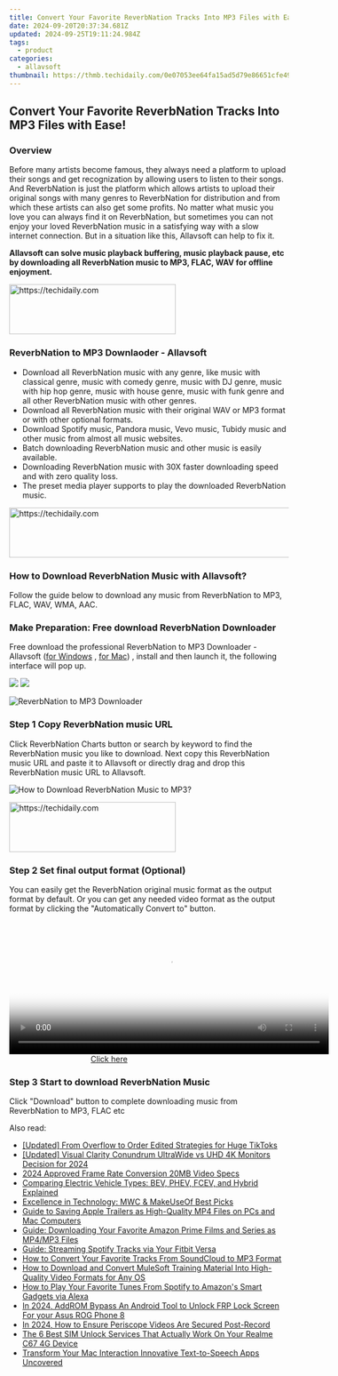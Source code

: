 ```yaml
---
title: Convert Your Favorite ReverbNation Tracks Into MP3 Files with Ease!
date: 2024-09-20T20:37:34.681Z
updated: 2024-09-25T19:11:24.984Z
tags:
  - product
categories:
  - allavsoft
thumbnail: https://thmb.techidaily.com/0e07053ee64fa15ad5d79e86651cfe492e77f4718babb9ab9f4f477093729fe7.jpg
---
```


## Convert Your Favorite ReverbNation Tracks Into MP3 Files with Ease!

### Overview

Before many artists become famous, they always need a platform to upload their songs and get recognization by allowing users to listen to their songs. And ReverbNation is just the platform which allows artists to upload their original songs with many genres to ReverbNation for distribution and from which these artists can also get some profits. No matter what music you love you can always find it on ReverbNation, but sometimes you can not enjoy your loved ReverbNation music in a satisfying way with a slow internet connection. But in a situation like this, Allavsoft can help to fix it.

**Allavsoft can solve music playback buffering, music playback pause, etc by downloading all ReverbNation music to MP3, FLAC, WAV for offline enjoyment.**

<!-- affiliate ads begin -->
<a href="https://aligracehair.sjv.io/c/5597632/2135414/19272" target="_top" id="2135414">
  <img src="//a.impactradius-go.com/display-ad/19272-2135414" border="0" alt="https://techidaily.com" width="300" height="90"/>
</a>
<img height="0" width="0" src="https://aligracehair.sjv.io/i/5597632/2135414/19272" style="position:absolute;visibility:hidden;" border="0" />
<!-- affiliate ads end -->

### ReverbNation to MP3 Downlaoder - Allavsoft

* Download all ReverbNation music with any genre, like music with classical genre, music with comedy genre, music with DJ genre, music with hip hop genre, music with house genre, music with funk genre and all other ReverbNation music with other genres.
* Download all ReverbNation music with their original WAV or MP3 format or with other optional formats.
* Download Spotify music, Pandora music, Vevo music, Tubidy music and other music from almost all music websites.
* Batch downloading ReverbNation music and other music is easily available.
* Downloading ReverbNation music with 30X faster downloading speed and with zero quality loss.
* The preset media player supports to play the downloaded ReverbNation music.

<!-- affiliate ads begin -->
<a href="https://appsumo.8odi.net/c/5597632/2082538/7443" target="_top" id="2082538">
  <img src="//a.impactradius-go.com/display-ad/7443-2082538" border="0" alt="https://techidaily.com" width="728" height="90"/>
</a>
<img height="0" width="0" src="https://appsumo.8odi.net/i/5597632/2082538/7443" style="position:absolute;visibility:hidden;" border="0" />
<!-- affiliate ads end -->

### How to Download ReverbNation Music with Allavsoft?

Follow the guide below to download any music from ReverbNation to MP3, FLAC, WAV, WMA, AAC.

### Make Preparation: Free download ReverbNation Downloader

Free download the professional ReverbNation to MP3 Downloader - Allavsoft ([for Windows](https://tools.techidaily.com/allavsoft/products/) , [for Mac](https://tools.techidaily.com/allavsoft/products/)) , install and then launch it, the following interface will pop up.

[![](https://www.allavsoft.com/how-to/../images/how-to/free-download-win.jpg)](https://tools.techidaily.com/allavsoft/products/) [![](https://www.allavsoft.com/how-to/../images/how-to/free-download-mac.jpg)](https://tools.techidaily.com/allavsoft/products/)

![ReverbNation to MP3 Downloader](https://www.allavsoft.com/how-to/../images/allavsoft/screen-shot-600.jpg)

### Step 1 Copy ReverbNation music URL

Click ReverbNation Charts button or search by keyword to find the ReverbNation music you like to download. Next copy this ReverbNation music URL and paste it to Allavsoft or directly drag and drop this ReverbNation music URL to Allavsoft.

![How to Download ReverbNation Music to MP3?](https://www.allavsoft.com/how-to/../images/how-to/download-rtmp-video/download-rtmp-video.jpg)

<!-- affiliate ads begin -->
<a href="https://united.elfm.net/c/5597632/2139557/4704" target="_top" id="2139557">
  <img src="//a.impactradius-go.com/display-ad/4704-2139557" border="0" alt="https://techidaily.com" width="300" height="90"/>
</a>
<img height="0" width="0" src="https://united.elfm.net/i/5597632/2139557/4704" style="position:absolute;visibility:hidden;" border="0" />
<!-- affiliate ads end -->

### Step 2 Set final output format (Optional)

You can easily get the ReverbNation original music format as the output format by default. Or you can get any needed video format as the output format by clicking the "Automatically Convert to" button.

<!-- affiliate ads begin -->
<span id="1983573">
					<video width="576" height="240" style="cursor:pointer"
           poster="//a.impactradius-go.com/display-clicktoplayimage/1983573.png"
           onclick="if(!this.playClicked){this.play();this.setAttribute('controls',true);this.playClicked=true;}">
	   <source src="//a.impactradius-go.com/display-ad/22993-1983573">
	   <img src="//a.impactradius-go.com/display-clicktoplayimage/1983573.png" style="border: none; height: 100%; width: 100%; object-fit: contain">
	</video>
	<div style="width:360px;text-align:center"><a href="javascript:window.open(decodeURIComponent('https%3A%2F%2Fhomestyler.sjv.io%2Fc%2F5597632%2F1983573%2F22993'), '_blank');void(0);">Click here</a></div>
</span>
<img height="0" width="0" src="https://imp.pxf.io/i/5597632/1983573/22993" style="position:absolute;visibility:hidden;" border="0" />
<!-- affiliate ads end -->

### Step 3 Start to download ReverbNation Music

Click "Download" button to complete downloading music from ReverbNation to MP3, FLAC etc

<ins class="adsbygoogle"
     style="display:block"
     data-ad-format="autorelaxed"
     data-ad-client="ca-pub-7571918770474297"
     data-ad-slot="1223367746"></ins>

<ins class="adsbygoogle"
     style="display:block"
     data-ad-client="ca-pub-7571918770474297"
     data-ad-slot="8358498916"
     data-ad-format="auto"
     data-full-width-responsive="true"></ins>

<span class="atpl-alsoreadstyle">Also read:</span>
<div><ul>
<li><a href="https://some-knowledge.techidaily.com/updated-from-overflow-to-order-edited-strategies-for-huge-tiktoks/"><u>[Updated] From Overflow to Order Edited Strategies for Huge TikToks</u></a></li>
<li><a href="https://fox-hovers.techidaily.com/updated-visual-clarity-conundrum-ultrawide-vs-uhd-4k-monitors-decision-for-2024/"><u>[Updated] Visual Clarity Conundrum UltraWide vs UHD 4K Monitors Decision for 2024</u></a></li>
<li><a href="https://some-knowledge.techidaily.com/2024-approved-frame-rate-conversion-20mb-video-specs/"><u>2024 Approved Frame Rate Conversion 20MB Video Specs</u></a></li>
<li><a href="https://technical-tips.techidaily.com/comparing-electric-vehicle-types-bev-phev-fcev-and-hybrid-explained/"><u>Comparing Electric Vehicle Types: BEV, PHEV, FCEV, and Hybrid Explained</u></a></li>
<li><a href="https://games-able.techidaily.com/excellence-in-technology-mwc-and-makeuseof-best-picks/"><u>Excellence in Technology: MWC & MakeUseOf Best Picks</u></a></li>
<li><a href="https://discover-deluxe.techidaily.com/guide-to-saving-apple-trailers-as-high-quality-mp4-files-on-pcs-and-mac-computers/"><u>Guide to Saving Apple Trailers as High-Quality MP4 Files on PCs and Mac Computers</u></a></li>
<li><a href="https://discover-deluxe.techidaily.com/guide-downloading-your-favorite-amazon-prime-films-and-series-as-mp4mp3-files/"><u>Guide: Downloading Your Favorite Amazon Prime Films and Series as MP4/MP3 Files</u></a></li>
<li><a href="https://discover-deluxe.techidaily.com/guide-streaming-spotify-tracks-via-your-fitbit-versa/"><u>Guide: Streaming Spotify Tracks via Your Fitbit Versa</u></a></li>
<li><a href="https://discover-deluxe.techidaily.com/how-to-convert-your-favorite-tracks-from-soundcloud-to-mp3-format/"><u>How to Convert Your Favorite Tracks From SoundCloud to MP3 Format</u></a></li>
<li><a href="https://discover-deluxe.techidaily.com/how-to-download-and-convert-mulesoft-training-material-into-high-quality-video-formats-for-any-os/"><u>How to Download and Convert MuleSoft Training Material Into High-Quality Video Formats for Any OS</u></a></li>
<li><a href="https://discover-deluxe.techidaily.com/how-to-play-your-favorite-tunes-from-spotify-to-amazons-smart-gadgets-via-alexa/"><u>How to Play Your Favorite Tunes From Spotify to Amazon's Smart Gadgets via Alexa</u></a></li>
<li><a href="https://android-frp.techidaily.com/in-2024-addrom-bypass-an-android-tool-to-unlock-frp-lock-screen-for-your-asus-rog-phone-8-by-drfone-android/"><u>In 2024, AddROM Bypass An Android Tool to Unlock FRP Lock Screen For your Asus ROG Phone 8</u></a></li>
<li><a href="https://some-techniques.techidaily.com/in-2024-how-to-ensure-periscope-videos-are-secured-post-record/"><u>In 2024, How to Ensure Periscope Videos Are Secured Post-Record</u></a></li>
<li><a href="https://sim-unlock.techidaily.com/the-6-best-sim-unlock-services-that-actually-work-on-your-realme-c67-4g-device-by-drfone-android/"><u>The 6 Best SIM Unlock Services That Actually Work On Your Realme C67 4G Device</u></a></li>
<li><a href="https://extra-tips.techidaily.com/transform-your-mac-interaction-innovative-text-to-speech-apps-uncovered/"><u>Transform Your Mac Interaction Innovative Text-to-Speech Apps Uncovered</u></a></li>
</ul></div>

